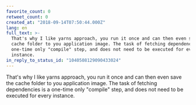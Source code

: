 ```yaml
---
favorite_count: 0
retweet_count: 0
created_at: "2018-09-14T07:50:44.000Z"
lang: en
full_text: >-
  That's why I like yarns approach, you run it once and can then even save the
  cache folder to you application image. The task of fetching dependencies is a
  one-time only "compile" step, and does not need to be executed for every
  instance.
in_reply_to_status_id: "1040508129090433024"
---
```


That's why I like yarns approach, you run it once and can then even save the
cache folder to you application image. The task of fetching dependencies is a
one-time only "compile" step, and does not need to be executed for every
instance.
